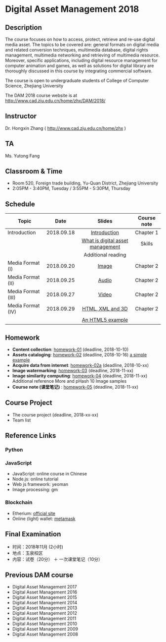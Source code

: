 # Digital Asset Management 2018

## Description
The course focuses on how to access, protect, retrieve and re-use digital media asset. The topics to be covered are: general formats on digital media and related conversion techniques, multimedia database, digital rights management, multimedia networking and retrieving of multimedia resource. Moreover, specific applications, including digital resource management for computer animation and games, as well as solutions for digital library are thoroughly discussed in this course by integrating commercial software.

The course is open to undergraduate students of College of Computer Science, Zhejiang University

The DAM 2018 course website is at http://www.cad.zju.edu.cn/home/zhx/DAM/2018/

## Instructor
Dr. Hongxin Zhang ( http://www.cad.zju.edu.cn/home/zhx )

## TA
Ms. Yutong Fang

## Classroom & Time
- Room 520, Foreign trade building, Yu-Quan District, Zhejiang University
- 2:05PM - 3:40PM, Tuesday / 3:55PM - 5:30PM, Thursday

## Schedule
|   Topic          |     Date     |                  Slides                                   |   Course note      |          
| ---------------- |:------------:|:---------------------------------------------------------:|:------------------:|
|  Introduction    |  2018.09.18  |  [Introduction](pdf/dam2018-00.pdf)                       |   Chapter 1        |
|                  |              |  [What is digital asset management](pdf/dam2018-01.pdf)   |   Skills           |
|                  |              |  Additional reading                                       |                    |
|Media Format (I)  |  2018.09.20  |  [Image](pdf/dam2018-02.pdf)                              |   Chapter 2        |
|Media Format (II) |  2018.09.25  |  [Audio](pdf/dam2018-03.pdf)                              |   Chapter 2        |
|Media Format (III)|  2018.09.27  |  [Video](pdf/dam2018-04.pdf)                              |   Chapter 2        |
|Media Format (IV) |  2018.09.29  |  [HTML, XML and 3D](pdf/dam2018-05.pdf)                   |   Chapter 2        |
|                  |              |  [An HTML5 example](examples/html5)                       |                    |

## Homework
- **Content collection**: [homework-01](pdf/dam2018-hw01.pdf) (deadline, 2018-10-10)
- **Assets cataloging**: [homework-02](pdf/dam2018-hw02.pdf) (deadline, 2018-10-16)  [a simple example](https://www.midifan.com)
- **Acquire data from internet**: [homework-02a](pdf/dam2018-hw02a.pdf) (deadline, 2018-10-xx)
- **Image watermarking**: [homework-03](pdf/dam2018-hw03.pdf) (deadline, 2018-11-xx)
- **Image similarity computing**: [homework-04](pdf/dam2018-hw04.pdf) (deadline, 2018-11-xx) Additional reference More and pHash 10 Image samples
- **Course note (课堂笔记)** : [homework-05](pdf/dam2018-hw05.pdf) (deadline, 2018-11-xx)

## Course Project
- The course project (deadline, 2018-xx-xx)
- Team list

## Reference Links

### Python


### JavaScript
- JavaScript: online course in Chinese
- Node.js: online tutorial
- Web js framework: yeoman
- Image processing: gm

### Blockchain
- Etherium: [official site](https://www.ethereum.org/)
- Online (light) wallet: [metamask](https://metamask.io/)


## Final Examination
+ 时间：2018年11月 (2小时)
+ 地点：玉泉校区
+ 内容：试卷（20分） ＋ 一次课堂笔记（10分）

## Previous DAM course
+ Digital Asset Management 2017
+ Digital Asset Management 2016
+ Digital Asset Management 2015
+ Digital Asset Management 2014
+ Digital Asset Management 2013
+ Digital Asset Management 2012
+ Digital Asset Management 2011
+ Digital Asset Management 2010
+ Digital Asset Management 2009
+ Digital Asset Management 2008
